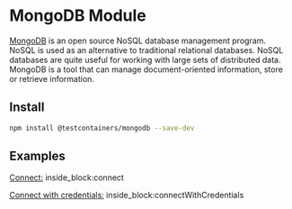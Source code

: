 # MongoDB Module

[MongoDB](https://www.mongodb.com/) is an open source NoSQL database management program. NoSQL is used as an alternative to traditional relational databases. NoSQL databases are quite useful for working with large sets of distributed data. MongoDB is a tool that can manage document-oriented information, store or retrieve information.

## Install

```bash
npm install @testcontainers/mongodb --save-dev
```

## Examples

<!--codeinclude-->
[Connect:](../../packages/modules/mongodb/src/mongodb-container.test.ts) inside_block:connect
<!--/codeinclude-->

<!--codeinclude-->
[Connect with credentials:](../../packages/modules/mongodb/src/mongodb-container.test.ts) inside_block:connectWithCredentials
<!--/codeinclude-->
